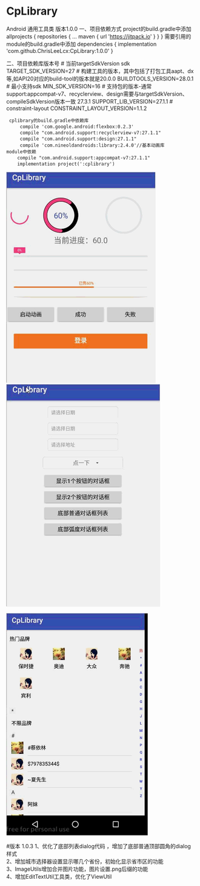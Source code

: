 # CpLibrary
Android 通用工具类 版本1.0.0
一、项目依赖方式
 	project的build.gradle中添加
         allprojects {
            repositories {
                ...
                maven { url 'https://jitpack.io' }
            }
        }
    需要引用的module的build.gradle中添加
            dependencies {
                implementation 'com.github.ChrisLeeLcx:CpLibrary:1.0.0'
	}

二、项目依赖库版本号
    # 当前targetSdkVersion sdk
    TARGET_SDK_VERSION=27
    # 构建工具的版本，其中包括了打包工具aapt、dx等,如API20对应的build-tool的版本就是20.0.0
    BUILDTOOLS_VERSION=28.0.1
    # 最小支持sdk
    MIN_SDK_VERSION=16
    # 支持包的版本-通常support:appcompat-v7、recyclerview、design需要与targetSdkVersion、compileSdkVersion版本一致 27.3.1
    SUPPORT_LIB_VERSION=27.1.1
    # constraint-layout
    CONSTRAINT_LAYOUT_VERSION=1.1.2

     cplibrary的build.gradle中依赖库
         compile 'com.google.android:flexbox:0.2.3'
         compile "com.android.support:recyclerview-v7:27.1.1"
         compile "com.android.support:design:27.1.1"
         compile 'com.nineoldandroids:library:2.4.0'//基本动画库
    module中依赖
        compile "com.android.support:appcompat-v7:27.1.1"
        implementation project(':cplibrary')

![进度条和loading](screenshot/进度条loading.gif)
![dialog](screenshot/dialog.gif)	

![品牌列表](screenshot/品牌列表.gif)

#版本 1.0.3
1、优化了底部列表dialog代码 ，增加了底部普通顶部圆角的dialog 样式  
2、增加城市选择器设置显示哪几个省份，初始化显示省市区的功能  
3、ImageUtils增加合并图片功能，图片设置.png后缀的功能  
4、增加EditTextUtil工具类，优化了ViewUtil  
